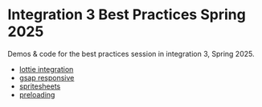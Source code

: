 # Integration 3 Best Practices Spring 2025

Demos & code for the best practices session in integration 3, Spring 2025.

- [lottie integration](demo-dotlottie)
- [gsap responsive](demo-gsap-matchmedia)
- [spritesheets](demo-spritesheet)
- [preloading](demo-preloader)